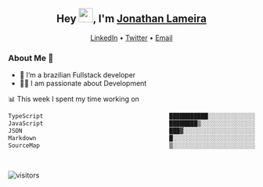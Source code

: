<h2 align="center">Hey <img src="https://github.com/TheDudeThatCode/TheDudeThatCode/blob/master/Assets/Hi.gif" width="29">, I'm <a href="https://www.linkedin.com/in/jonathanlameira/">Jonathan Lameira</a></h2>
<p align="center">
  <a href="https://www.linkedin.com/in/jonathanlameira/">LinkedIn</a> •
  <a href="https://twitter.com/jlameira">Twitter</a> •
  <a href="mailto:jlameira@gmail.com">Email</a>
</p>

### About Me 🚀
- 🌱  I’m a brazilian Fullstack developer</br>
- 👨‍💻  I am passionate about Development</br>

<!-- ![Jonathan Lameira github stats](https://github-readme-stats.vercel.app/api?username=jlameirameli&show_icons=true&hide_border=true)&nbsp;&nbsp; -->

📊 This week I spent my time working on
<!--START_SECTION:waka-->

```txt
TypeScript                                    ███████████░░░░░░░░░░░░░░   43.53 %
JavaScript                                    ████████▒░░░░░░░░░░░░░░░░   32.96 %
JSON                                          ███▓░░░░░░░░░░░░░░░░░░░░░   14.26 %
Markdown                                      █░░░░░░░░░░░░░░░░░░░░░░░░   03.43 %
SourceMap                                     ▒░░░░░░░░░░░░░░░░░░░░░░░░   01.94 %
```

<!--END_SECTION:waka-->

<br />

![visitors](https://visitor-badge.laobi.icu/badge?page_id=jlameira.jlameira)

